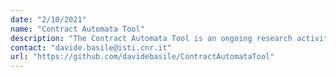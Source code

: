 ```yaml
---
date: "2/10/2021"
name: "Contract Automata Tool"
description: "The Contract Automata Tool is an ongoing research activity about implementing and experimenting with new developments in the theoretical framework of contract automata. It currently features composition of contracts,  synthesis of orchestration, choreographies and most permissive controller, adaptations to modalities and product lines."
contact: "davide.basile@isti.cnr.it"
url: "https://github.com/davidebasile/ContractAutomataTool"
---
```

